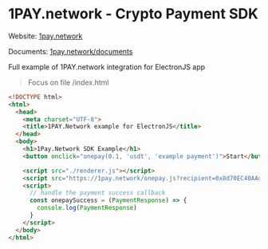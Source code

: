 # 1PAY.network - Crypto Payment SDK

Website: [1pay.network](https://1pay.network)

Documents: [1pay.network/documents](https://1pay.network/documents)

Full example of 1PAY.network integration for ElectronJS app

> Focus on file /index.html

```html
<!DOCTYPE html>
<html>
  <head>
    <meta charset="UTF-8">
    <title>1PAY.Network example for ElectronJS</title>
  </head>
  <body>
    <h1>1Pay.Network SDK Example</h1>
    <button onclick="onepay(0.1, 'usdt', 'example payment')">Start</button>

    <script src="./renderer.js"></script>
    <script src="https://1pay.network/onepay.js?recipient=0x8d70EC40AAd376aa6fD08e4CFD363EaC0AB2c174&network=ethereum,arbitrum,optimism,bsc&token=usdt,usdc,dai"></script>
    <script>
      // handle the payment success callback
      const onepaySuccess = (PaymentResponse) => {
        console.log(PaymentResponse)
      }
    </script>
  </body>
</html>
```
